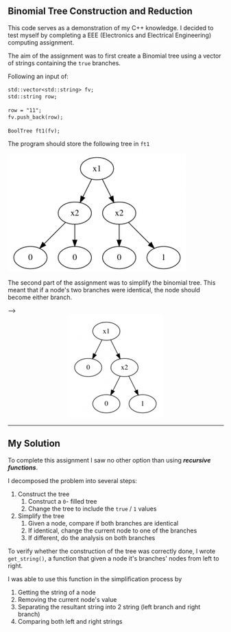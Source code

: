## Binomial Tree Construction and Reduction

This code serves as a demonstration of my C++ knowledge. I decided to test myself by completing a EEE (Electronics and Electrical Engineering) computing assignment. 

The aim of the assignment was to first create a Binomial tree using a vector of strings containing the `true` branches. 

Following an input of: 


    std::vector<std::string> fv;
    std::string row;

    row = "11";
    fv.push_back(row);

    BoolTree ft1(fv);


The program should store the following tree in `ft1` <br> 

![Simple tree](media/simple_tree.PNG)

<!-- <div style="text-align:center"><img src="./media/simple_tree.PNG" /></div> -->

The second part of the assignment was to simplify the binomial tree. This meant that if a node's two branches were identical, the node should become either branch. 

<!-- ![Simple tree](media/simplification.PNG) --> -->

<div style="text-align:center"><img src="./media/simplification.PNG" /></div>

-------------------------

## My Solution

To complete this assignment I saw no other option than using ___recursive functions___. 

I decomposed the problem into several steps: 

1. Construct the tree
    1. Construct a `0`- filled tree
    2. Change the tree to include the `true` / `1` values
3. Simplify the tree
    1. Given a node, compare if both branches are identical
    2. If identical, change the current node to one of the branches
    3. If different, do the analysis on both branches

To verify whether the construction of the tree was correctly done, I wrote `get_string()`, a function that given a node it's branches' nodes from left to right. 

I was able to use this function in the simplification process by
1. Getting the string of a node
2. Removing the current node's value 
3. Separating the resultant string into 2 string (left branch and right branch)
4. Comparing both left and right strings

